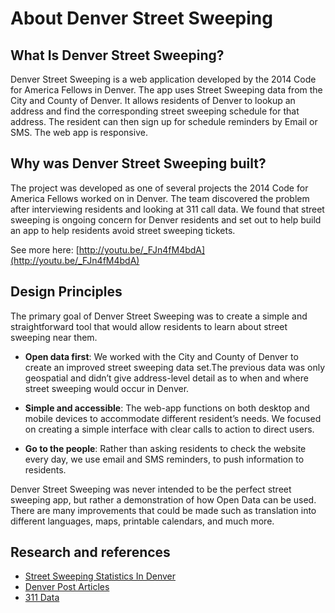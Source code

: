 # About Denver Street Sweeping
## What Is Denver Street Sweeping?

Denver Street Sweeping is a web application developed by the 2014 Code for America Fellows in Denver. The app uses Street Sweeping data from the City and County of Denver. It allows residents of Denver to lookup an address and find the corresponding street sweeping schedule for that address. The resident can then sign up for schedule reminders by Email or SMS. The web app is responsive.

## Why was Denver Street Sweeping built?

The project was developed as one of several projects the 2014 Code for America Fellows worked on in Denver. The team discovered the problem after interviewing residents and looking at 311 call data. We found that street sweeping is ongoing concern for Denver residents and set out to help build an app to help residents avoid street sweeping tickets. 

See more here: [http://youtu.be/_FJn4fM4bdA](http://youtu.be/_FJn4fM4bdA)

## Design Principles

The primary goal of Denver Street Sweeping was to create a simple and straightforward tool that would allow residents to learn about street sweeping near them. 

* **Open data first**: We worked with the City and County of Denver to create an improved street sweeping data set.The previous data was only geospatial and didn’t give address-level detail as to when and where street sweeping would occur in Denver.

* **Simple and accessible**: The web-app functions on both desktop and mobile devices to accommodate different resident’s needs. We focused on creating a simple interface with clear calls to action to direct users.

* **Go to the people**: Rather than asking residents to check the website every day, we use email and SMS reminders, to push information to residents.

Denver Street Sweeping was never intended to be the perfect street sweeping app, but rather a demonstration of how Open Data can be used. There are many improvements that could be made such as translation into different languages, maps, printable calendars, and much more. 


## Research and references

* [Street Sweeping Statistics In Denver](https://docs.google.com/spreadsheets/d/1sPYKVcEkDPQxyAwbuoKs3GzG3rUJ_Rsj9PwOu7Vn3KQ/edit?usp=sharing)
* [Denver Post Articles](https://bitly.com/bundles/o_5b65tcr36i/1)
* [311 Data](schedule_metrics_by_year.html)

